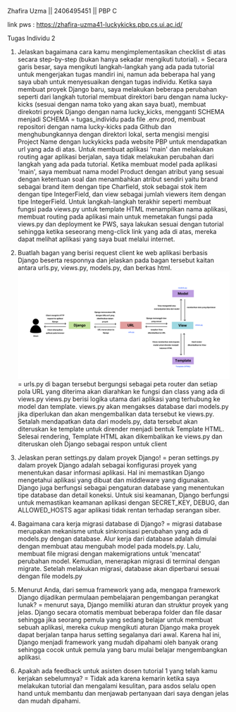Zhafira Uzma || 2406495451 || PBP C

link pws : https://zhafira-uzma41-luckykicks.pbp.cs.ui.ac.id/

Tugas Individu 2

1. Jelaskan bagaimana cara kamu mengimplementasikan checklist di atas secara step-by-step (bukan hanya sekadar mengikuti tutorial).
= Secara garis besar, saya mengikuti langkah-langkah yang ada pada tutorial untuk mengerjakan tugas mandiri ini, namun ada beberapa hal yang saya ubah untuk menyesuaikan dengan tugas individu. Ketika saya membuat proyek Django baru, saya melakukan beberapa perubahan seperti dari langkah tutorial membuat direktori baru dengan nama lucky-kicks (sesuai dengan nama toko yang akan saya buat), membuat direkotri proyek Django dengan nama lucky_kicks, mengganti SCHEMA menjadi SCHEMA = tugas_individu pada file .env.prod, membuat repositori dengan nama lucky-kicks pada Github dan menghubungkannya dengan direktori lokal, serta mengisi mengisi Project Name dengan luckykicks pada website PBP untuk mendapatkan url yang ada di atas. Untuk membuat aplikasi 'main' dan melakukan routing agar aplikasi berjalan, saya tidak melakukan perubahan dari langkah yang ada pada tutorial. Ketika membuat model pada aplikasi 'main', saya membuat nama model Product dengan atribut yang sesuai dengan ketentuan soal dan menambahkan atribut sendiri yaitu brand sebagai brand item dengan tipe Charfield, stok sebagai stok item dengan tipe IntegerField, dan view sebagai jumlah viewers item dengan tipe IntegerField. Untuk langkah-langkah terakhir seperti membuat fungsi pada views.py untuk template HTML menampilkan nama aplikasi, membuat routing pada aplikasi main untuk memetakan fungsi pada views.py dan deployment ke PWS, saya lakukan sesuai dengan tutorial sehingga ketika seseorang meng-click link yang ada di atas, mereka dapat melihat aplikasi yang saya buat melalui internet.


2. Buatlah bagan yang berisi request client ke web aplikasi berbasis Django beserta responnya dan jelaskan pada bagan tersebut kaitan antara urls.py, views.py, models.py, dan berkas html.
![Alt Text](alur_mvt.png)
= urls.py di bagan tersebut bergungsi sebagai peta router dan setiap pola URL yang diterima akan diarahkan ke fungsi dan class yang ada di views.py
views.py berisi logika utama dari aplikasi yang terhubung ke model dan template. views.py akan mengakses database dari models.py jika diperlukan dan akan mengembalikan data tersebut ke views.py. Setalah mendapatkan data dari models.py, data tersebut akan diteruskan ke template untuk dirender menjadi bentuk Template HTML. Selesai rendering, Template HTML akan dikembalikan ke views.py dan diteruskan oleh Django sebagai respon untuk client

3. Jelaskan peran settings.py dalam proyek Django!
= peran settings.py dalam proyek Django adalah sebagai konfigurasi proyek yang menentukan dasar informasi aplikasi. Hal ini memastikan Django mengetahui aplikasi yang dibuat dan middleware yang digunakan. Django juga berfungsi sebagai pengaturan database yang menentukan tipe database dan detail koneksi. Untuk sisi keamanan, Django berfungsi untuk memastikan keamanan aplikasi dengan SECRET_KEY, DEBUG, dan ALLOWED_HOSTS agar aplikasi tidak rentan terhadap serangan siber.

4. Bagaimana cara kerja migrasi database di Django?
= migrasi database merupakan mekanisme untuk sinkronisasi perubahan yang ada di models.py dengan database. Alur kerja dari database adalah dimulai dengan membuat atau mengubah model pada models.py. Lalu, membuat file migrasi dengan makemigrations untuk 'mencatat' perubahan model. Kemudian, menerapkan migrasi di terminal dengan migrate. Setelah melakukan migrasi, database akan diperbarui sesuai dengan file models.py

5. Menurut Anda, dari semua framework yang ada, mengapa framework Django dijadikan permulaan pembelajaran pengembangan perangkat lunak?
= menurut saya, Django memiliki aturan dan struktur proyek yang jelas. Django secara otomatis membuat beberapa folder dan file dasar sehingga jika seorang pemula yang sedang belajar untuk membuat sebuah aplikasi, mereka cukup mengikuti aturan Django maka proyek dapat berjalan tanpa harus setting segalanya dari awal. Karena hal ini, Django menjadi framework yang mudah dipahami oleh banyak orang sehingga cocok untuk pemula yang baru mulai belajar mengembangkan aplikasi.

6. Apakah ada feedback untuk asisten dosen tutorial 1 yang telah kamu kerjakan sebelumnya?
= Tidak ada karena kemarin ketika saya melakukan tutorial dan mengalami kesulitan, para asdos selalu open hand untuk membantu dan menjawab pertanyaan dari saya dengan jelas dan mudah dipahami. 